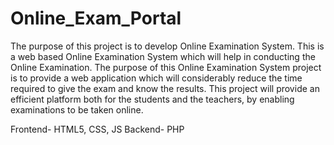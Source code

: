 # Online_Exam_Portal
The purpose of this project is to develop Online Examination System. This is a web based Online Examination System which will help in conducting the Online Examination. The purpose of this Online Examination System project is to provide a web application which will considerably reduce the time required to give the exam and know the results. This project will provide an efficient platform both for the students and the teachers, by enabling examinations to be taken online.

Frontend- HTML5, CSS, JS
Backend- PHP
